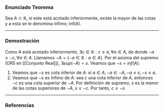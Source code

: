 ### Enunciado Teorema

Sea $A \subset \mathbb{R}$, si este está acotado inferiormente, existe la mayor de las cotas y a esta se le denomina ínfimo; inf(A).

---
### Demostración

Como $A$ está acotado inferiormente, $\exists c \in \mathbb{R}: c \le a, \forall a \in A$, de donde $-a \le -c, \forall a \in A$.
Llamamos $-A = \{-a \in \mathbb{R} : a \in A \}$. Por el axioma del supremo (OR5 en [[Conjunto Real]]), $\exists sup(-A) = s$. Veamos que $-s = inf(A)$:
1. Veamos que $-s$ es cota inferior de $A$: si $a \in A, -a \in -A, -a \le s, -s \le a$.
2. Veamos que $-s$ es ínfimo de A: sea $c$ una cota inferior de $A$, entonces $-c$ es una cota superior de $-A$. Por definición de supremo, $s$ es la menor de las cotas superiores de $-A$, $s \le -c$. Por tanto, $c \le -s$.

---
### Referencias

